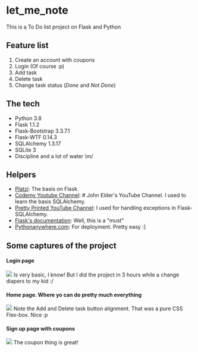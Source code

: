 # let_me_note
This is a To Do list project on Flask and Python

## Feature list
1. Create an account with coupons
2. Login (Of course :p)
3. Add task
4. Delete task
5. Change task status (*Done* and *Not Done*)

## The tech
* Python 3.8
* Flask 1.1.2
* Flask-Bootstrap 3.3.7.1
* Flask-WTF 0.14.3
* SQLAlchemy 1.3.17
* SQLite 3
* Discipline and a lot of water \m/

## Helpers
* [Platzi](https://platzi.com/clases/flask/): The basis on Flask.
* [Codemy Youtube Channel](https://www.youtube.com/channel/UCFB0dxMudkws1q8w5NJEAmw): # John Elder's YouTube Channel. I used to learn the basis SQLAlchemy.
* [Pretty Printed YouTube Channel](https://www.youtube.com/watch?v=P-Z1wXFW4Is): I used for handling exceptions in Flask-SQLAlchemy.
* [Flask's documentation](https://flask.palletsprojects.com/en/1.1.x/): Well, this is a "must"
* [Pythonanywhere.com](http://borisaavedra.pythonanywhere.com/): For deployment. Pretty easy :]

## Some captures of the project
#### Login page
![ ](https://i.imgur.com/Kh9uv5x.png)
Is very basic, I know! But I did the project in 3 hours while a change diapers to my kid :/

#### Home page. Where yo can do pretty much everything
![](https://i.imgur.com/r6RGrH8.png)
Note the Add and Delete task button alignment. That was a pure CSS Flex-box. Nice :p

#### Sign up page with coupons
![](https://i.imgur.com/HXsAMh8.png)
The coupon thing is great!
